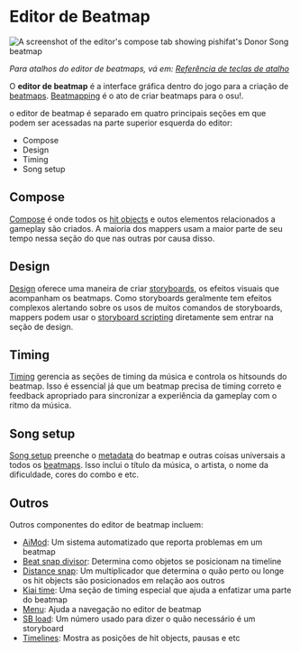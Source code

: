 # Editor de Beatmap

<!-- TODO: needs to be revisited when the articles under Beatmap editor no longer match what's written here -->

![A screenshot of the editor's compose tab showing pishifat's Donor Song beatmap](img/compose.jpg)

*Para atalhos do editor de beatmaps, vá em: [Referência de teclas de atalho](wiki/pt-br/Client/Keyboard_shortcuts)*

O **editor de beatmap** é a interface gráfica dentro do jogo para a criação de [beatmaps](/wiki/pt-br/Beatmap). [Beatmapping](/wiki/pt-br/Beatmapping) é o ato de criar beatmaps para o osu!.

o editor de beatmap é separado em quatro principais seções em que podem ser acessadas na parte superior esquerda do editor:

- Compose
- Design
- Timing
- Song setup

## Compose

[Compose](/wiki/pt-br/Client/Beatmap_editor/Compose) é onde todos os [hit objects](/wiki/pt-br/Gameplay/Hit_object) e outos elementos relacionados a gameplay são criados. A maioria dos mappers usam a maior parte de seu tempo nessa seção do que nas outras por causa disso.

## Design

[Design](/wiki/pt-br/Client/Beatmap_editor/Design) oferece uma maneira de criar [storyboards](/wiki/pt-br/Storyboard), os efeitos visuais que acompanham os beatmaps. Como storyboards geralmente tem efeitos complexos alertando sobre os usos de muitos comandos de storyboards, mappers podem usar o [storyboard scripting](/wiki/pt-br/Storyboard/Scripting) diretamente sem entrar na seção de design.

## Timing

[Timing](/wiki/pt-br/Client/Beatmap_editor/Timing) gerencia as seções de timing da música e controla os hitsounds do beatmap. Isso é essencial já que um beatmap precisa de timing correto e feedback apropriado para sincronizar a experiência da gameplay com o ritmo da música.

## Song setup

[Song setup](/wiki/pt-br/Client/Beatmap_editor/Song_setup) preenche o [metadata](/wiki/Client/Beatmap_editor/Song_setup#general) do beatmap e outras coisas universais a todos os [beatmaps](/wiki/pt-br/Beatmap). Isso inclui o título da música, o artista, o nome da dificuldade, cores do combo e etc.

## Outros

Outros componentes do editor de beatmap incluem:

- [AiMod](AiMod): Um sistema automatizado que reporta problemas em um beatmap
- [Beat snap divisor](Beat_snap_divisor): Determina como objetos se posicionam na timeline
- [Distance snap](Distance_snap): Um multiplicador que determina o quão perto ou longe os hit objects são posicionados em relação aos outros
- [Kiai time](/wiki/Gameplay/Kiai_time): Uma seção de timing especial que ajuda a enfatizar uma parte do beatmap
- [Menu](Menu): Ajuda a navegação no editor de beatmap
- [SB load](SB_load): Um número usado para dizer o quão necessário é um storyboard
- [Timelines](Timelines): Mostra as posições de hit objects, pausas e etc
